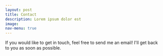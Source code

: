 ```yaml
---
layout: post
title: Contact
description: Lorem ipsum dolor est
image:
nav-menu: true
---
```


If you would like to get in touch, feel free to send me an email! I'll get back to you as soon as possible.
